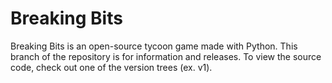 # Breaking Bits
Breaking Bits is an open-source tycoon game made with Python. This branch of the repository is for information and releases. To view the source code, check out one of the version trees (ex. v1).
